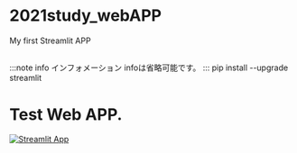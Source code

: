 # 2021study_webAPP
My first Streamlit APP


## 

:::note info
インフォメーション
infoは省略可能です。
:::
pip install --upgrade streamlit
# Test Web APP.

[![Streamlit App](https://static.streamlit.io/badges/streamlit_badge_black_white.svg)](https://share.streamlit.io/Takaya-s/2021study_webAPP/master/main.py)


